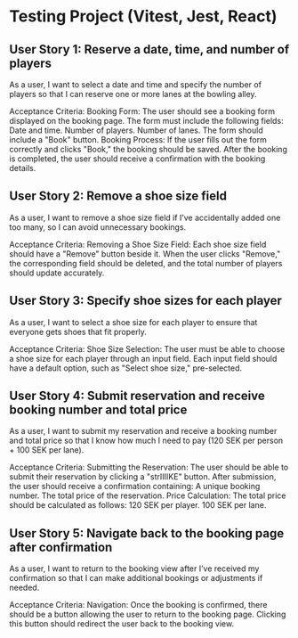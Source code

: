 # Testing Project (Vitest, Jest, React)
## User Story 1: Reserve a date, time, and number of players
As a user, I want to select a date and time and specify the number of players so that I can reserve one or more lanes at the bowling alley.

Acceptance Criteria:
Booking Form:
The user should see a booking form displayed on the booking page.
The form must include the following fields:
Date and time.
Number of players.
Number of lanes.
The form should include a "Book" button.
Booking Process:
If the user fills out the form correctly and clicks "Book," the booking should be saved.
After the booking is completed, the user should receive a confirmation with the booking details.

## User Story 2: Remove a shoe size field
As a user, I want to remove a shoe size field if I’ve accidentally added one too many, so I can avoid unnecessary bookings.

Acceptance Criteria:
Removing a Shoe Size Field:
Each shoe size field should have a "Remove" button beside it.
When the user clicks "Remove," the corresponding field should be deleted, and the total number of players should update accurately.

## User Story 3: Specify shoe sizes for each player
As a user, I want to select a shoe size for each player to ensure that everyone gets shoes that fit properly.

Acceptance Criteria:
Shoe Size Selection:
The user must be able to choose a shoe size for each player through an input field.
Each input field should have a default option, such as "Select shoe size," pre-selected.


## User Story 4: Submit reservation and receive booking number and total price
As a user, I want to submit my reservation and receive a booking number and total price so that I know how much I need to pay (120 SEK per person + 100 SEK per lane).

Acceptance Criteria:
Submitting the Reservation:
The user should be able to submit their reservation by clicking a "strIIIIKE" button.
After submission, the user should receive a confirmation containing:
A unique booking number.
The total price of the reservation.
Price Calculation:
The total price should be calculated as follows:
120 SEK per player.
100 SEK per lane.

## User Story 5: Navigate back to the booking page after confirmation
As a user, I want to return to the booking view after I’ve received my confirmation so that I can make additional bookings or adjustments if needed.

Acceptance Criteria:
Navigation:
Once the booking is confirmed, there should be a button allowing the user to return to the booking page.
Clicking this button should redirect the user back to the booking view.

